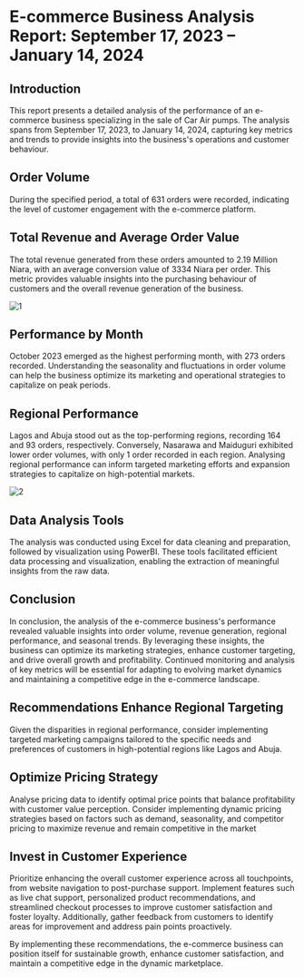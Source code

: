 # E-commerce Business Analysis Report: September 17, 2023 – January 14, 2024

## Introduction
This report presents a detailed analysis of the performance of an e-commerce business specializing in the sale of Car Air pumps. The analysis spans from September 17, 2023, to January 14, 2024, capturing key metrics and trends to provide insights into the business's operations and customer behaviour.

## Order Volume
During the specified period, a total of 631 orders were recorded, indicating the level of customer engagement with the e-commerce platform.

## Total Revenue and Average Order Value
The total revenue generated from these orders amounted to 2.19 Million Niara, with an average conversion value of 3334 Niara per order. This metric provides valuable insights into the purchasing behaviour of customers and the overall revenue generation of the business.

![1](https://github.com/Tumishey/ShopBeta-E-Commerce-Biz/assets/163403250/4ba3fd84-34e4-419f-a071-1c53fe3b880e)

## Performance by Month
October 2023 emerged as the highest performing month, with 273 orders recorded. Understanding the seasonality and fluctuations in order volume can help the business optimize its marketing and operational strategies to capitalize on peak periods.

## Regional Performance
Lagos and Abuja stood out as the top-performing regions, recording 164 and 93 orders, respectively. Conversely, Nasarawa and Maiduguri exhibited lower order volumes, with only 1 order recorded in each region. Analysing regional performance can inform targeted marketing efforts and expansion strategies to capitalize on high-potential markets.

![2](https://github.com/Tumishey/ShopBeta-E-Commerce-Biz/assets/163403250/2a1d09b5-bc84-476e-8758-b515fab605fa)


## Data Analysis Tools
The analysis was conducted using Excel for data cleaning and preparation, followed by visualization using PowerBI. These tools facilitated efficient data processing and visualization, enabling the extraction of meaningful insights from the raw data.

## Conclusion
In conclusion, the analysis of the e-commerce business's performance revealed valuable insights into order volume, revenue generation, regional performance, and seasonal trends. By leveraging these insights, the business can optimize its marketing strategies, enhance customer targeting, and drive overall growth and profitability. Continued monitoring and analysis of key metrics will be essential for adapting to evolving market dynamics and maintaining a competitive edge in the e-commerce landscape.

## Recommendations  Enhance Regional Targeting
Given the disparities in regional performance, consider implementing targeted marketing campaigns tailored to the specific needs and preferences of customers in high-potential regions like Lagos and Abuja.

## Optimize Pricing Strategy
Analyse pricing data to identify optimal price points that balance profitability with customer value perception. Consider implementing dynamic pricing strategies based on factors such as demand, seasonality, and competitor pricing to maximize revenue and remain competitive in the market

## Invest in Customer Experience
Prioritize enhancing the overall customer experience across all touchpoints, from website navigation to post-purchase support. Implement features such as live chat support, personalized product recommendations, and streamlined checkout processes to improve customer satisfaction and foster loyalty. Additionally, gather feedback from customers to identify areas for improvement and address pain points proactively.

By implementing these recommendations, the e-commerce business can position itself for sustainable growth, enhance customer satisfaction, and maintain a competitive edge in the dynamic marketplace.

